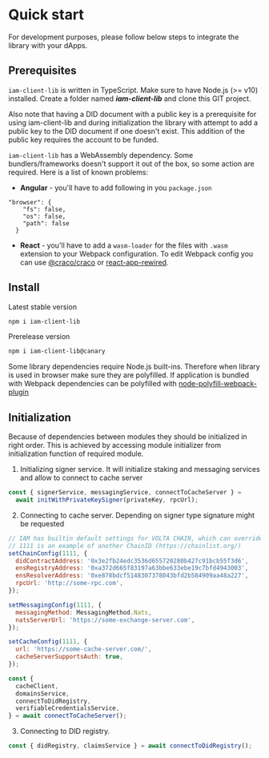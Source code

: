 # Quick start

For development purposes, please follow below steps to integrate the library with your dApps.

## Prerequisites

`iam-client-lib` is written in TypeScript. Make sure to have Node.js (>= v10) installed. Create a folder named **_iam-client-lib_** and clone this GIT project.

Also note that having a DID document with a public key is a prerequisite for using iam-client-lib and during initialization the library with attempt to add a public key to the DID document if one doesn't exist. This addition of the public key requires the account to be funded.

`iam-client-lib` has a WebAssembly dependency. Some bundlers/frameworks doesn't support it out of the box, so some action are required. Here is a list of known problems:

- **Angular** - you'll have to add following in you `package.json`

```
"browser": {
    "fs": false,
    "os": false,
    "path": false
  }
```

- **React** - you'll have to add a `wasm-loader` for the files with `.wasm` extension to your Webpack configuration. To edit Webpack config you can use [@craco/craco](https://www.npmjs.com/package/@craco/craco) or [react-app-rewired](https://www.npmjs.com/package/react-app-rewired).

## Install

Latest stable version

```sh
npm i iam-client-lib
```

Prerelease version

```sh
npm i iam-client-lib@canary
```

Some library dependencies require Node.js built-ins. Therefore when library is used in browser make sure they are polyfilled. If application is bundled with Webpack dependencies can be polyfilled with [node-polyfill-webpack-plugin](https://www.npmjs.com/package/node-polyfill-webpack-plugin)

## Initialization

Because of dependencies between modules they should be initialized in right order. This is achieved by accessing module initializer from initialization function of required module.

1. Initializing signer service. It will initialize staking and messaging services and allow to connect to cache server

```js
const { signerService, messagingService, connectToCacheServer } =
  await initWithPrivateKeySigner(privateKey, rpcUrl);
```

2. Connecting to cache server. Depending on signer type signature might be requested

```js
// IAM has builtin default settings for VOLTA CHAIN, which can overriden
// 1111 is an example of another ChainID (https://chainlist.org/)
setChainConfig(1111, {
  didContractAddress: '0x3e2fb24edc3536d655720280b427c91bcb55f3d6',
  ensRegistryAddress: '0xa372d665f83197a63bbe633ebe19c7bfd4943003',
  ensResolverAddress: '0xe878bdcf5148307378043bfd2b584909aa48a227',
  rpcUrl: 'http://some-rpc.com',
});

setMessagingConfig(1111, {
  messagingMethod: MessagingMethod.Nats,
  natsServerUrl: 'https://some-exchange-server.com',
});

setCacheConfig(1111, {
  url: 'https://some-cache-server.com/',
  cacheServerSupportsAuth: true,
});

const {
  cacheClient,
  domainsService,
  connectToDidRegistry,
  verifiableCredentialsService,
} = await connectToCacheServer();
```

3. Connecting to DID registry.

```js
const { didRegistry, claimsService } = await connectToDidRegistry();
```
